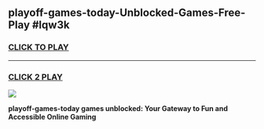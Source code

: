 
## playoff-games-today-Unblocked-Games-Free-Play #lqw3k
<h3>
<a href="https://us.freeplayer.one?title=playoff-games-today&ref=9M">CLICK TO PLAY</a></h3>
<hr>

<h3>
<a href="https://us.freeplayer.one?title=playoff-games-today&ref=9M">CLICK 2 PLAY</a>
  
</h3>

<a href="https://us.freeplayer.one?title=playoff-games-today&ref=9M"><img src="https://clearcache.store/games.png"></a>


**playoff-games-today games unblocked: Your Gateway to Fun and Accessible Online Gaming**

